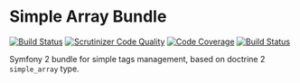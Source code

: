 # Simple Array Bundle

[![Build Status](https://travis-ci.org/EmanueleMinotto/SimpleArrayBundle.svg)](https://travis-ci.org/EmanueleMinotto/SimpleArrayBundle)
[![Scrutinizer Code Quality](https://scrutinizer-ci.com/g/EmanueleMinotto/SimpleArrayBundle/badges/quality-score.png?b=master)](https://scrutinizer-ci.com/g/EmanueleMinotto/SimpleArrayBundle/?branch=master)
[![Code Coverage](https://scrutinizer-ci.com/g/EmanueleMinotto/SimpleArrayBundle/badges/coverage.png?b=master)](https://scrutinizer-ci.com/g/EmanueleMinotto/SimpleArrayBundle/?branch=master)
[![Build Status](https://scrutinizer-ci.com/g/EmanueleMinotto/SimpleArrayBundle/badges/build.png?b=master)](https://scrutinizer-ci.com/g/EmanueleMinotto/SimpleArrayBundle/build-status/master)

Symfony 2 bundle for simple tags management, based on doctrine 2 `simple_array` type.

